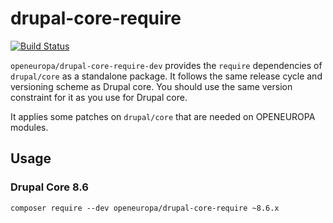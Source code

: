 # drupal-core-require

[![Build Status](https://drone.fpfis.eu/api/badges/openeuropa/drupal-core-require-dev/status.svg?branch=8.6.x)](https://drone.fpfis.eu/openeuropa/drupal-core-require)

``openeuropa/drupal-core-require-dev`` provides the ``require`` dependencies of ``drupal/core`` as a standalone package. It follows the same release cycle and versioning scheme as Drupal core. You should use the same version constraint for it as you use for Drupal core.

It applies some patches on ``drupal/core`` that are needed on OPENEUROPA modules.

## Usage

### Drupal Core 8.6

``composer require --dev openeuropa/drupal-core-require ~8.6.x``